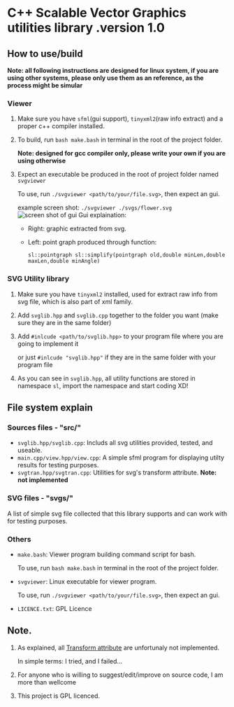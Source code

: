 # C++ Scalable Vector Graphics utilities library  .version 1.0

## How to use/build
**Note: all following instructions are designed for linux system, if you are using other systems, please only use them as an reference, as the process might be simular**
### Viewer
1. Make sure you have `sfml`(gui support), `tinyxml2`(raw info extract) and a proper c++ compiler installed.
2. To build, run `bash make.bash` in terminal in the root of the project folder.
   
   **Note: designed for gcc compiler only, please write your own if you are using otherwise**
3. Expect an executable be produced in the root of project folder named `svgviewer`

   To use, run `./svgviewer <path/to/your/file.svg>`, then expect an gui.
   
   example screen shot: `./svgviewer ./svgs/flower.svg`
   ![screen shot of gui](https://github.com/user-attachments/assets/1fe39442-c1b4-4fcf-9eec-411c89976430)
Gui explaination:
   - Right: graphic extracted from svg.
   - Left: point graph produced through function:
   
     `sl::pointgraph sl::simplify(pointgraph old,double minLen,double maxLen,double minAngle)`
### SVG Utility library
1. Make sure you have `tinyxml2` installed, used for extract raw info from svg file, which is also part of xml family.
2. Add `svglib.hpp` and `svglib.cpp` together to the folder you want (make sure they are in the same folder)
3. Add `#inlcude <path/to/svglib.hpp>` to your program file where you are going to implement it
   
   or just `#inlcude "svglib.hpp"` if they are in the same folder with your program file
4. As you can see in `svglib.hpp`, all utility functions are stored in namespace `sl`, import the namespace and start coding XD!

## File system explain
### Sources files - "src/"
- `svglib.hpp/svglib.cpp`:
  Includs all svg utilities provided, tested, and useable.
- `main.cpp/view.hpp/view.cpp`:
  A simple sfml program for displaying utilty results for testing purposes.
- `svgtran.hpp/svgtran.cpp`:
  Utilities for svg's transform attribute. **Note: not implemented**
### SVG files - "svgs/"
A list of simple svg file collected that this library supports and can work with for testing purposes.
### Others
- `make.bash`:
  Viewer program building command script for bash.
  
  To use, run `bash make.bash` in terminal in the root of the project folder.
- `svgviewer`:
  Linux executable for viewer program.

  To use, run `./svgviewer <path/to/your/file.svg>`, then expect an gui.
- `LICENCE.txt`: GPL Licence
## Note.
1. As explained, all [Transform attribute](https://www.w3schools.com/graphics/svg_transformations.asp) are unfortunaly not implemented.

   In simple terms: I tried, and I failed...
2. For anyone who is willing to suggest/edit/improve on source code, I am more than wellcome
3. This project is GPL licenced.
